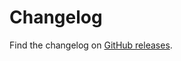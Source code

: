 # Changelog

Find the changelog on [GitHub releases](https://github.com/containers-js/buildah/releases).
